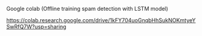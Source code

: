 Google colab (Offline training spam detection with LSTM model)

https://colab.research.google.com/drive/1kFY704uoGnqbHhSukNOKmtyeYSwRfQ7W?usp=sharing
